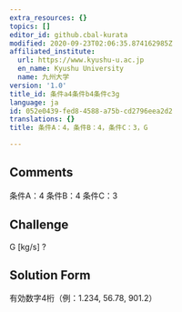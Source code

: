 ```yaml
---
extra_resources: {}
topics: []
editor_id: github.cbal-kurata
modified: 2020-09-23T02:06:35.874162985Z
affiliated_institute:
  url: https://www.kyushu-u.ac.jp
  en_name: Kyushu University
  name: 九州大学
version: '1.0'
title_id: 条件a4条件b4条件c3g
language: ja
id: 052e0439-fed8-4588-a75b-cd2796eea2d2
translations: {}
title: 条件A：4，条件B：4，条件C：3，G

---
```


## Comments
条件A：4
条件B：4
条件C：3

## Challenge
G [kg/s] ?

## Solution Form
有効数字4桁（例：1.234,  56.78,  901.2）




